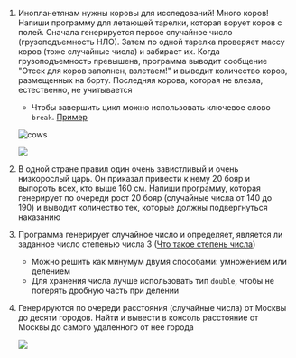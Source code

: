 1. Инопланетянам нужны коровы для исследований! Много коров! Напиши программу для летающей тарелки, которая ворует коров с полей. Сначала генерируется первое случайное число (грузоподъемность НЛО). Затем по одной тарелка проверяет массу коров (тоже случайные числа) и забирает их. Когда грузоподъемность превышена, программа выводит сообщение "Отсек для коров заполнен, взлетаем!" и выводит количество коров, размещенных на борту. Последняя корова, которая не влезла, естественно, не учитывается
   - Чтобы завершить цикл можно использовать ключевое слово `break`. [Пример](https://gist.github.com/Simplifier/3b9419165e3ebc501844034f2bf7dffc)

   ![cows](https://camo.githubusercontent.com/8c84795a7cc50e552a22352d6b173f471bf9316e/687474703a2f2f393970782e72752f7373746f726167652f35332f323031322f30322f746d625f33343039305f353034352e6a7067)

   ![](https://api.monosnap.com/rpc/file/download?id=jXEiqhGGPN3BJ5fdJiAVdJOkZAXcF5)

2. В одной стране правил один очень завистливый и очень низкорослый царь. Он приказал привести к нему 20 бояр и выпороть всех, кто выше 160 см. Напиши программу, которая генерирует по очереди рост 20 бояр (случайные числа от 140 до 190) и выводит количество тех, которые должны подвергнуться наказанию

3. Программа генерирует случайное число и определяет, является ли заданное число степенью числа 3 ([Что такое степень числа](http://www.webmath.ru/poleznoe/formules_18_11.php))

   - Можно решить как минумум двумя способами: умножением или делением
   - Для хранения числа лучше использовать тип `double`, чтобы не потерять дробную часть при делении

4. Генерируются по очереди расстояния (случайные числа) от Москвы до десяти городов. Найти и вывести в консоль расстояние от Москвы до самого удаленного от нее города

   ![](https://api.monosnap.com/rpc/file/download?id=FvMJVReWYfXuN6EUL4pNsUAaqCLHBf)

